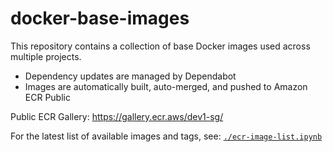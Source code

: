 # docker-base-images

This repository contains a collection of base Docker images used across multiple projects.

- Dependency updates are managed by Dependabot
- Images are automatically built, auto-merged, and pushed to Amazon ECR Public

Public ECR Gallery:
https://gallery.ecr.aws/dev1-sg/

For the latest list of available images and tags, see:
[`./ecr-image-list.ipynb`](./ecr-image-list.ipynb)
